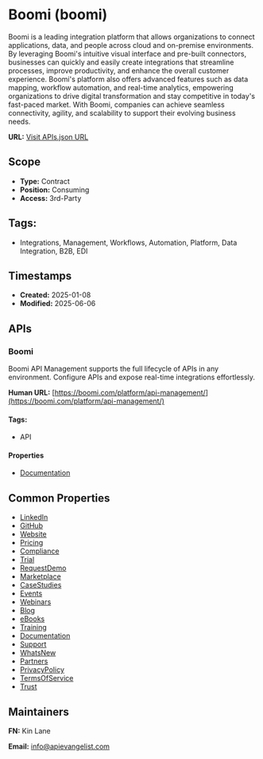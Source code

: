 # Boomi (boomi)
Boomi is a leading integration platform that allows organizations to connect applications, data, and people across cloud and on-premise environments. By leveraging Boomi's intuitive visual interface and pre-built connectors, businesses can quickly and easily create integrations that streamline processes, improve productivity, and enhance the overall customer experience. Boomi's platform also offers advanced features such as data mapping, workflow automation, and real-time analytics, empowering organizations to drive digital transformation and stay competitive in today's fast-paced market. With Boomi, companies can achieve seamless connectivity, agility, and scalability to support their evolving business needs.

**URL:** [Visit APIs.json URL](https://raw.githubusercontent.com/api-evangelist/boomi/refs/heads/main/apis.yml)

## Scope

- **Type:** Contract 
- **Position:** Consuming 
- **Access:** 3rd-Party 

## Tags:

 - Integrations, Management, Workflows, Automation, Platform, Data Integration, B2B, EDI

## Timestamps

- **Created:** 2025-01-08 
- **Modified:** 2025-06-06 

## APIs

### Boomi
Boomi API Management supports the full lifecycle of APIs in any environment. Configure APIs and expose real-time integrations effortlessly.

**Human URL:** [https://boomi.com/platform/api-management/](https://boomi.com/platform/api-management/)


#### Tags:

 - API

#### Properties

- [Documentation](https://boomi.com/platform/api-management/)

## Common Properties

- [LinkedIn](https://www.linkedin.com/company/boomi-inc/)
- [GitHub](https://github.com/OfficialBoomi)
- [Website](https://boomi.com/)
- [Pricing](https://boomi.com/pricing/)
- [Compliance](https://boomi.com/compliance/)
- [Trial](https://boomi.com/form/trial/)
- [RequestDemo](https://boomi.com/custom-demo-request/)
- [Marketplace](https://discover.boomi.com/)
- [CaseStudies](https://boomi.com/customers/)
- [Events](https://boomi.com/company/events/?event_style=upcoming)
- [Webinars](https://boomi.com/company/events/?event_style=upcoming)
- [Blog](https://boomi.com/blog/)
- [eBooks](https://boomi.com/resources/?content_type=ebook)
- [Training](https://boomi.com/services/training/)
- [Documentation](https://help.boomi.com/)
- [Support](https://community.boomi.com/s/support)
- [ WhatsNew](https://boomi.com/product-updates/)
- [Partners](https://boomi.com/partners/)
- [PrivacyPolicy](https://boomi.com/privacy/)
- [TermsOfService](https://boomi.com/legal/service/)
- [Trust](https://boomi.com/compliance/)

## Maintainers

**FN:** Kin Lane

**Email:** info@apievangelist.com

